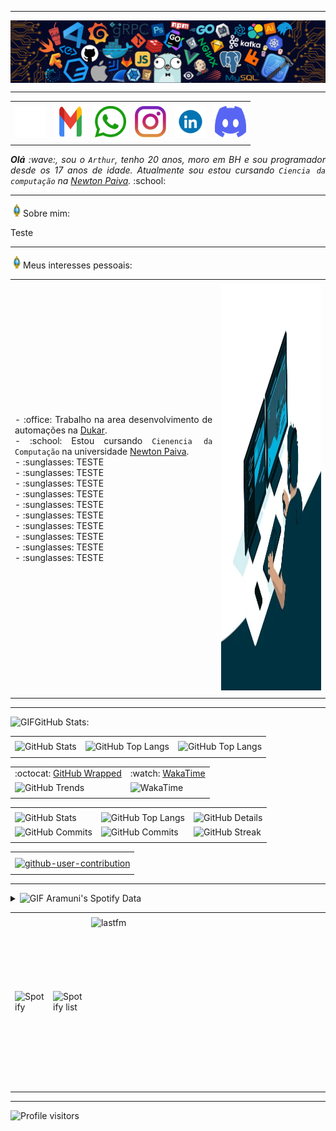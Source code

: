 -----
<!-- Baner -->
<div>
  <img align="center" alt="Header" src="https://raw.githubusercontent.com/LzArthur17/LzArthur17/main/img/header.png?raw=true"/>
</div>

-----
<!-- Icones Contatos -->
<div align="center">
 <table>
  <tr>
   <td align="center" colspan="11"></td>
  </tr> 
  <tr>
   <td><a href="https://github.com/LzArthur17" target="_blank"><img src="https://raw.githubusercontent.com/LzArthur17/LzArthur17/main/img/github.png?raw=true" width="50px" height="50px"/></a></td>
   <td><a href="mailto:lazarinogomes91@gmail.com" target="_blank"><img src="https://raw.githubusercontent.com/LzArthur17/LzArthur17/main/img/gmail.png?raw=true" width="50px" height="50px"/></a></td>
   <td><a href="https://wa.me/5531994206526" target="_blank"><img src="https://raw.githubusercontent.com/LzArthur17/LzArthur17/main/img/whats.png?raw=true" width="50px" height="50px"/></a></td>
   <td><a href="https://www.instagram.com/lz.arthur/" target="_blank"><img src="https://raw.githubusercontent.com/LzArthur17/LzArthur17/main/img/insta.png?raw=true" width="50px" height="50px"/></a></td> 
   <td><a href="https://www.linkedin.com/in/arthurlazarino/" target="_blank"><img src="https://raw.githubusercontent.com/LzArthur17/LzArthur17/main/img/linkedin.gif?raw=true" width="50px" height="50px"/></a></td>
   <td><a href="https://discordapp.com/users/959151773728251914" target="_blank"><img src="https://raw.githubusercontent.com/LzArthur17/LzArthur17/main/img/discord.png?raw=true" width="50px" height="50px"/></a></td>
  </tr>
  <tr>
   <td align="center" colspan="11"></td>
  </tr> 
 </table>
</div>

<!-- Apresentação rapida -->
<div align="justify">
<i><b>Olá</b> :wave:, sou o <code>Arthur</code>, tenho 20 anos, moro em BH e sou programador desde os 17 anos de idade. Atualmente sou estou cursando <code>Ciencia da computação</code> na <a href="https://newtonpaiva.br/" target="_blank">Newton Paiva</a>.</i> :school:<br/>
</div>

-----
<!-- Sobre min -->
<img height="20" alt="GIF" src="https://raw.githubusercontent.com/LzArthur17/LzArthur17/main/img/soulgem.gif?raw=true"/>Sobre mim:

<div align="justify">
Teste
</div>

-----
<!-- Interesses pessoais -->
<div>
 <img height="20" alt="GIF" src="https://raw.githubusercontent.com/LzArthur17/LzArthur17/main/img/soulgem.gif?raw=true"/>Meus interesses pessoais:
<table>
<tr>
  <td align="center" colspan="2"></td>
</tr> 
  
<tr>
<td>
<div align="justify">
<p> 
- :office: Trabalho na area desenvolvimento de automações na <a href="https://dukar.com.br/" target="_blank">Dukar</a>.<br/>
- :school: Estou cursando <code>Cienencia da Computação</code> na universidade <a href="https://newtonpaiva.br/" target="_blank">Newton Paiva</a>.<br/>
- :sunglasses: TESTE<br/>
- :sunglasses: TESTE<br/>
- :sunglasses: TESTE<br/>
- :sunglasses: TESTE<br/>
- :sunglasses: TESTE<br/>
- :sunglasses: TESTE<br/>
- :sunglasses: TESTE<br/>
- :sunglasses: TESTE<br/>
- :sunglasses: TESTE<br/>
- :sunglasses: TESTE<br/>
</p>
</div>
</td>
<td>
<div>
<img alt="GIF" src="https://raw.githubusercontent.com/LzArthur17/LzArthur17/main/img/dev.gif?raw=true" width="340px" height="650px"/>
</div>
</td>
</tr>

<tr>
 <td align="center" colspan="2"></td>
</tr> 
</table>

</div>

-----



<div>

<img height="20" alt="GIF" src="https://LzArthur17.github.io/image/graphic.gif?raw=true"/>GitHub Stats:

<div align="center">
<table>
<tr>
 <td align="center" colspan="3"></td>
</tr> 
<tr>
<td>
<img alt="GitHub Stats" src="https://github-readme-stats.vercel.app/api?username=LzArthur17&show=reviews,discussions_started,discussions_answered,prs_merged,prs_merged_percentage&rank_icon=percentile&theme=dark&locale=pt-br&card_width=480"/>
</td>
<td>
<img alt="GitHub Top Langs" src="https://github-readme-stats.vercel.app/api/top-langs/?username=LzArthur17&theme=dark&locale=pt-br&langs_count=7"/>
</td>
<td>
<img alt="GitHub Top Langs" src="https://github-readme-stats.vercel.app/api/top-langs/?username=LzArthur17&layout=pie&theme=dark&locale=pt-br"/>
</td>
</tr>
<tr>
 <td align="center" colspan="3"></td>
</tr> 
</table>
<table>
<tr>
 <td align="center">:octocat: <a href="https://www.githubwrapped.io/LzArthur17" target="_blank">GitHub Wrapped</a></td>
 <td align="center">:watch: <a href="https://wakatime.com/@aramuni">WakaTime</a></td>
</tr>
<tr>
<td>
<img alt="GitHub Trends" src="https://api.githubtrends.io/user/svg/LzArthur17/repos?time_range=one_year&loc_metric=changed&theme=dark"/>
</td>
<td>
<img alt="WakaTime" src="https://github-readme-stats.vercel.app/api/wakatime?username=aramuni&theme=dark&layout=compact"/>
</td>
</tr>
<tr>
 <td align="center"></td>
 <td align="center"></td>
</tr> 
</table>
<table>
<tr>
 <td align="center" colspan="3"></td>
</tr> 
<tr>
<td>
<img alt="GitHub Stats" width="200px" src="http://github-profile-summary-cards.vercel.app/api/cards/stats?username=LzArthur17&theme=github_dark"/>
</td>
<td>
<img alt="GitHub Top Langs" width="200px" src="http://github-profile-summary-cards.vercel.app/api/cards/repos-per-language?username=LzArthur17&theme=github_dark"/>
</td>
<td>
<img alt="GitHub Details" width="420px" src="http://github-profile-summary-cards.vercel.app/api/cards/profile-details?username=LzArthur17&theme=github_dark"/>
</td>
</tr>
<tr>
<td>
<img alt="GitHub Commits" width="200px" src="http://github-profile-summary-cards.vercel.app/api/cards/productive-time?username=LzArthur17&theme=github_dark&utcOffset=8"/>
</td>
<td>
<img alt="GitHub Commits" width="200px" src="http://github-profile-summary-cards.vercel.app/api/cards/most-commit-language?username=LzArthur17&theme=github_dark"/>
</td>
<td>
<img alt="GitHub Streak" width="420px" src="https://streak-stats.demolab.com?user=LzArthur17&theme=dark&locale=pt_BR&date_format=j%20M%5B%20Y%5D"/>
</td>
</tr>
<tr>
 <td align="center" colspan="3"></td>
</tr>
</table>

<table>
<tr>
 <td align="center"></td>
</tr>
<tr>
 <td align="center"><a href="https://github.com/marketplace/actions/generate-snake-game-from-github-contribution-grid" target="_blank"><img align="center" alt="github-user-contribution" src="https://LzArthur17.github.io/image/github-user-contribution.svg?raw=true"/></a></td>
</tr>
<tr>
 <td align="center"></td>
</tr> 
</table>

</div>
</div>

-----

<div>
<details>
<summary><img height="20" alt="GIF" src="https://LzArthur17.github.io/image/spotify.gif?raw=true"/> Aramuni's Spotify Data</summary>
<img src="https://data-card-for-spotify.herokuapp.com/api/card?user_id=k4d57f1eyxsut3i879iqvmm9w" alt="Data Card for Spotify">
</details>
</div>

<div align="center">
<table>
<tr>
 <td align="center" colspan="3"></td>
</tr> 
<tr>
<td>
<img alt="Spotify" width="200px" height="270px" src="https://spotify-github-profile.kittinanx.com/api/view?uid=k4d57f1eyxsut3i879iqvmm9w&cover_image=true&theme=default&show_offline=false&background_color=121212&interchange=false"/>
</td>
<td>
<img alt="Spotify list" width="200px" height="270px" src="https://spotify-recently-played-readme.vercel.app/api?user=k4d57f1eyxsut3i879iqvmm9w&count=10"/>
</td>
<td>
<!-- <a href="https://twitter.com/joaoaramuni" target="_blank"><img align="right" width="400px" height="270px" alt="tweets" src="https://github-readme-twitter.gazf.vercel.app/api?id=joaoaramuni"/></a> -->
<a href="https://www.last.fm/pt/user/joaoaramuni" target="_blank"><img align="right" width="400px" height="270px" alt="lastfm" src="https://lastfm-recently-played.vercel.app/api?user=joaoaramuni&width=400"/></a>
</td>
</tr>
<tr>
 <td align="center" colspan="3"></td>
</tr> 
</table>
</div>

----

<img width="175" alt="Profile visitors" src="https://komarev.com/ghpvc/?username=LzArthur17"/>
